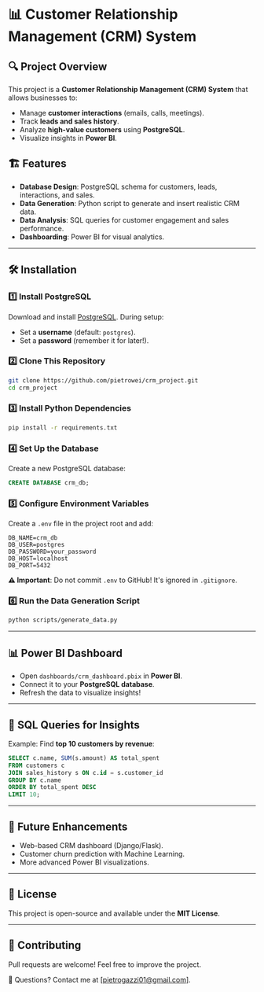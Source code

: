 # 📊 Customer Relationship Management (CRM) System

## 🔍 Project Overview
This project is a **Customer Relationship Management (CRM) System** that allows businesses to:
- Manage **customer interactions** (emails, calls, meetings).
- Track **leads and sales history**.
- Analyze **high-value customers** using **PostgreSQL**.
- Visualize insights in **Power BI**.

## 🏗️ Features
- **Database Design**: PostgreSQL schema for customers, leads, interactions, and sales.
- **Data Generation**: Python script to generate and insert realistic CRM data.
- **Data Analysis**: SQL queries for customer engagement and sales performance.
- **Dashboarding**: Power BI for visual analytics.

---

## 🛠️ Installation
### 1️⃣ Install PostgreSQL
Download and install [PostgreSQL](https://www.postgresql.org/download/). During setup:
- Set a **username** (default: `postgres`).
- Set a **password** (remember it for later!).

### 2️⃣ Clone This Repository
```sh
git clone https://github.com/pietrowei/crm_project.git
cd crm_project
```

### 3️⃣ Install Python Dependencies
```sh
pip install -r requirements.txt
```

### 4️⃣ Set Up the Database
Create a new PostgreSQL database:
```sql
CREATE DATABASE crm_db;
```

### 5️⃣ Configure Environment Variables
Create a `.env` file in the project root and add:
```
DB_NAME=crm_db
DB_USER=postgres
DB_PASSWORD=your_password
DB_HOST=localhost
DB_PORT=5432
```

**⚠️ Important**: Do not commit `.env` to GitHub! It's ignored in `.gitignore`.

### 6️⃣ Run the Data Generation Script
```sh
python scripts/generate_data.py
```

---

## 📊 Power BI Dashboard
- Open `dashboards/crm_dashboard.pbix` in **Power BI**.
- Connect it to your **PostgreSQL database**.
- Refresh the data to visualize insights!

---

## 📌 SQL Queries for Insights
Example: Find **top 10 customers by revenue**:
```sql
SELECT c.name, SUM(s.amount) AS total_spent
FROM customers c
JOIN sales_history s ON c.id = s.customer_id
GROUP BY c.name
ORDER BY total_spent DESC
LIMIT 10;
```

---

## 🚀 Future Enhancements
- Web-based CRM dashboard (Django/Flask).
- Customer churn prediction with Machine Learning.
- More advanced Power BI visualizations.

---

## 📝 License
This project is open-source and available under the **MIT License**.

---

## 🤝 Contributing
Pull requests are welcome! Feel free to improve the project.

📩 Questions? Contact me at [pietrogazzi01@gmail.com].

